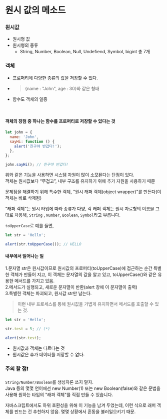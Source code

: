 # 원시 값의 메소드

### 원시값

- 원시형 값
- 원시형의 종류
  - String, Number, Boolean, Null, Undefiend, Symbol, bigint 총 7개

### 객체

- 프로퍼티에 다양한 종류의 값을 저장할 수 있다.
- > {name : "John", age : 30}와 같은 형태
- 함수도 객체의 일종

<br>

#### 객체의 장점 중 하나는 함수를 프로퍼티로 저장할 수 있다는 것

```js
let john = {
  name: 'John',
  sayHi: function () {
    alert('친구야 반갑다!');
  },
};

john.sayHi(); // 친구야 반갑다!
```

위와 같은 기능을 사용하면 시스템 자원이 많이 소모된다는 단점이 있다.  
객체는 원시값보다 “무겁고”, 내부 구조를 유지하기 위해 추가 자원을 사용하기 때문

문제점을 해결하기 위해 특수한 객체, "원시 래퍼 객체(object wrapper)"를 만든다(이 객체는 바로 삭제됨)

"래퍼 객체"는 원시 타입에 따라 종류가 다양, 각 래퍼 객체는 원시 자료형의 이름을 그대로 차용해, `String` , `Number`, `Boolean`, `Symbol`라고 부릅니다.

`toUpperCase`로 예를 들면,

```js
let str = 'Hello';

alert(str.toUpperCase()); // HELLO
```

#### 내부에서 일어나는 일

1.문자열 str은 원시값이므로 원시값의 프로퍼티(toUpperCase)에 접근하는 순간 특별한 객체가 만들어 지고, 이 객체는 문자열의 값을 알고 있고, toUpperCase()와 같은 유용한 메서드를 가지고 있음.  
2.메서드가 실행되고, 새로운 문자열이 반환(alert 창에 이 문자열이 출력)  
3.특별한 객체는 파괴되고, 원시값 str만 남는다.

> 이런 내부 프로세스를 통해 원시값을 가볍게 유지하면서 메서드를 호출할 수 있는 것.

```js
let str = 'Hello';

str.test = 5; // (*)

alert(str.test);
```

- 원시값과 객체는 다르다는 것
- 원시값은 추가 데이터를 저장할 수 없다.

### 주의 할 점❗

`String/Number/Boolean`를 생성자론 쓰지 말자.  
Java 등의 몇몇 언어에선 new Number(1) 또는 new Boolean(false)와 같은 문법을 사용해 원하는 타입의 "래퍼 객체"를 직접 만들 수 있습니다.

자바스크립트에서도 하위 호환성을 위해 이 기능을 남겨 두었는데, 이런 식으로 래퍼 객체를 만드는 건 추천하지 않음. 몇몇 상황에서 혼동을 불러일으키기 때문.




